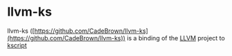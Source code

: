 # llvm-ks

llvm-ks ([https://github.com/CadeBrown/llvm-ks](https://github.com/CadeBrown/llvm-ks)) is a binding of the [LLVM](https://llvm.org/) project to [kscript](https://kscript.org)




